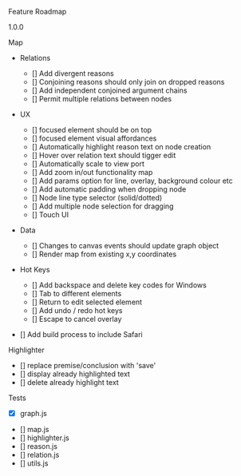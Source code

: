 Feature Roadmap

1.0.0

Map

  - Relations
    - [] Add divergent reasons
    - [] Conjoining reasons should only join on dropped reasons
    - [] Add independent conjoined argument chains
    - [] Permit multiple relations between nodes
  - UX
    - [] focused element should be on top
    - [] focused element visual affordances
    - [] Automatically highlight reason text on node creation
    - [] Hover over relation text should tigger edit
    - [] Automatically scale to view port
    - [] Add zoom in/out functionality map
    - [] Add params option for line, overlay, background colour etc
    - [] Add automatic padding when dropping node
    - [] Node line type selector (solid/dotted) 
    - [] Add multiple node selection for dragging  
    - [] Touch UI
  - Data
    - [] Changes to canvas events should update graph object
    - [] Render map from existing x,y coordinates
  - Hot Keys
    - [] Add backspace and delete key codes for Windows
    - [] Tab to different elements
    - [] Return to edit selected element
    - [] Add undo / redo hot keys
    - [] Escape to cancel overlay

  - [] Add build process to include Safari

  
Highlighter

  - [] replace premise/conclusion with 'save'
  - [] display already highlighted text
  - [] delete already highlight text

Tests

  - [x] graph.js
  - [] map.js
  - [] highlighter.js
  - [] reason.js
  - [] relation.js
  - [] utils.js